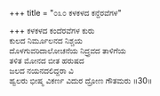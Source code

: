 +++
title = "೦೩೦ ಕಳಕಳದ ಕನ್ದೆರವೆಗಳ"

+++
ಕಳಕಳದ ಕಂದೆರವೆಗಳ ಕುರು  
ಕುಲದ ನಿರ್ಮೂಲನದ ನಿಶ್ಚಯ  
ದೊಳಗುವರಿದಾಲೋಚನೆಯ ನಿದ್ರ್ರವದ ತಾಳಿಗೆಯ  
ತಳಿತ ಮೋನದ ಬೀತ ಹರುಷದ   
ಜಲದ ನಯನದಲಿದ್ದರಾ ವಿ  
ಹ್ವಲರು ಭೀಷ್ಮ ವಿಕರ್ಣ ವಿದುರ ದ್ರೋಣ ಗೌತಮರು    ॥30॥